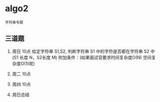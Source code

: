 # algo2
    字符串专题

## 三道题
1. 周日 10点
    给定字符串 S1,S2, 判断字符串 S1 中的字符是否都在字符串 S2 中(S1 长度 N，S2长度 M)
        附加条件：(如果面试官要求时间复杂度O(N) 空间复杂度O(1)呢)

1. 周二 10点
1. 周四 10点    

1. 周日总结

